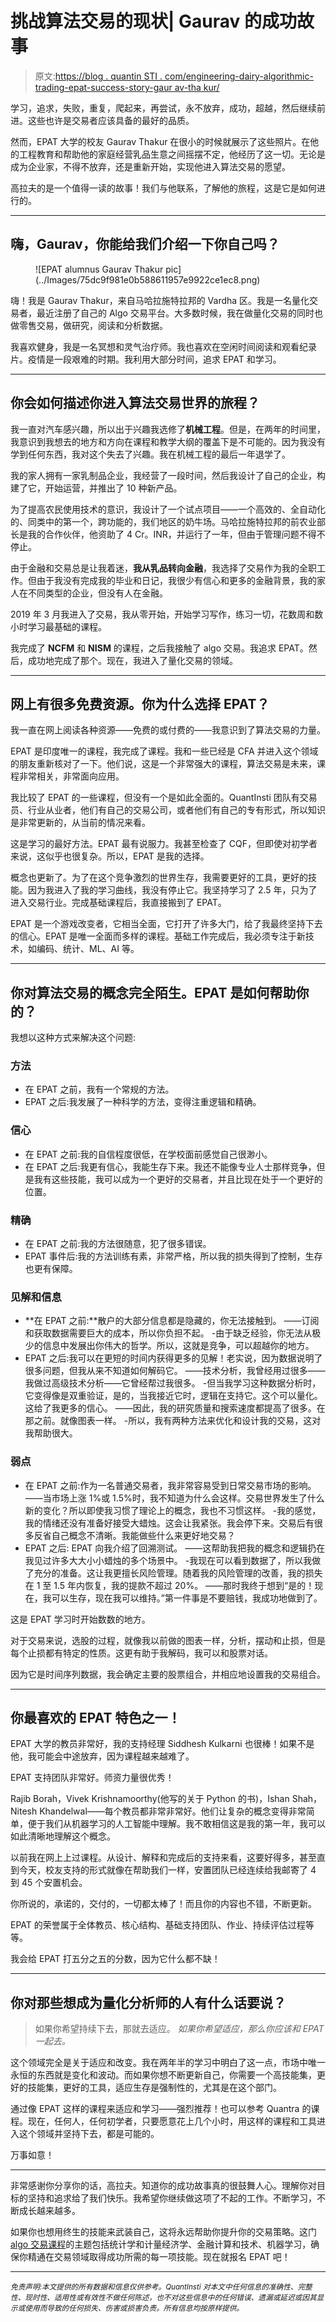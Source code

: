 # 挑战算法交易的现状| Gaurav 的成功故事

> 原文:[https://blog . quantin STI . com/engineering-dairy-algorithmic-trading-epat-success-story-gaur av-tha kur/](https://blog.quantinsti.com/engineering-dairy-algorithmic-trading-epat-success-story-gaurav-thakur/)

学习，追求，失败，重复，爬起来，再尝试，永不放弃，成功，超越，然后继续前进。这些也许是交易者应该具备的最好的品质。

然而，EPAT 大学的校友 Gaurav Thakur 在很小的时候就展示了这些照片。在他的工程教育和帮助他的家庭经营乳品生意之间摇摆不定，他经历了这一切。无论是成为企业家，不得不放弃，还是重新开始，实现他进入算法交易的愿望。

高拉夫的是一个值得一读的故事！我们与他联系，了解他的旅程，这是它是如何进行的。

* * *

## 嗨，Gaurav，你能给我们介绍一下你自己吗？

<figure class="kg-card kg-image-card">![EPAT alumnus Gaurav Thakur pic](../Images/75dc9f981e0b588611957e9922ce1ec8.png)</figure>

嗨！我是 Gaurav Thakur，来自马哈拉施特拉邦的 Vardha 区。我是一名量化交易者，最近注册了自己的 Algo 交易平台。大多数时候，我在做量化交易的同时也做零售交易，做研究，阅读和分析数据。

我喜欢健身，我是一名冥想和灵气治疗师。我也喜欢在空闲时间阅读和观看纪录片。疫情是一段艰难的时期。我利用大部分时间，追求 EPAT 和学习。

* * *

## 你会如何描述你进入算法交易世界的旅程？

我一直对汽车感兴趣，所以出于兴趣我选修了**机械工程**。但是，在两年的时间里，我意识到我想去的地方和方向在课程和教学大纲的覆盖下是不可能的。因为我没有学到任何东西，我对这个失去了兴趣。我在机械工程的最后一年退学了。

我的家人拥有一家乳制品企业，我经营了一段时间，然后我设计了自己的企业，构建了它，开始运营，并推出了 10 种新产品。

为了提高农民使用技术的意识，我设计了一个试点项目——一个高效的、全自动化的、同类中的第一个，跨功能的，我们地区的奶牛场。马哈拉施特拉邦的前农业部长是我的合作伙伴，他资助了 4 Cr。INR，并运行了一年，但由于管理问题不得不停止。

由于金融和交易总是让我着迷，**我从乳品转向金融**，我选择了交易作为我的全职工作。但由于我没有完成我的毕业和日记，我很少有信心和更多的金融背景，我的家人在不同类型的企业，但没有人在金融。

2019 年 3 月我进入了交易，我从零开始，开始学习写作，练习一切，花数周和数小时学习最基础的课程。

我完成了 **NCFM** 和 **NISM** 的课程，之后我接触了 algo 交易。我追求 EPAT。然后，成功地完成了那个。现在，我进入了量化交易的领域。

* * *

## 网上有很多免费资源。你为什么选择 EPAT？

我一直在网上阅读各种资源——免费的或付费的——我意识到了算法交易的力量。

EPAT 是印度唯一的课程，我完成了课程。我和一些已经是 CFA 并进入这个领域的朋友重新核对了一下。他们说，这是一个非常强大的课程，算法交易是未来，课程非常相关，非常面向应用。

我比较了 EPAT 的一些课程，但没有一个是如此全面的。QuantInsti 团队有交易员、行业从业者，他们有自己的交易公司，或者他们有自己的专有形式，所以知识是非常更新的，从当前的情况来看。

这是学习的最好方法。EPAT 最有说服力。我甚至检查了 CQF，但即使对初学者来说，这似乎也很复杂。所以，EPAT 是我的选择。

概念也更新了。为了在这个竞争激烈的世界生存，我需要更好的工具，更好的技能。因为我进入了我的学习曲线，我没有停止它。我坚持学习了 2.5 年，只为了进入交易行业。完成基础课程后，我直接搬到了 EPAT。

EPAT 是一个游戏改变者，它相当全面，它打开了许多大门，给了我最终坚持下去的信心。EPAT 是唯一全面而多样的课程。基础工作完成后，我必须专注于新技术，如编码、统计、ML、AI 等。

* * *

## 你对算法交易的概念完全陌生。EPAT 是如何帮助你的？

我想以这种方式来解决这个问题:

### 方法

*   在 EPAT 之前，我有一个常规的方法。
*   EPAT 之后:我发展了一种科学的方法，变得注重逻辑和精确。

### 信心

*   在 EPAT 之前:我的自信程度很低，在学校面前感觉自己很渺小。
*   在 EPAT 之后:我更有信心，我能生存下来。我还不能像专业人士那样竞争，但是我有这些技能，我可以成为一个更好的交易者，并且比现在处于一个更好的位置。

### 精确

*   在 EPAT 之前:我的方法很随意，犯了很多错误。
*   EPAT 事件后:我的方法训练有素，非常严格，所以我的损失得到了控制，生存也更有保障。

### 见解和信息

*   **在 EPAT 之前:**散户的大部分信息都是隐藏的，你无法接触到。
    ——订阅和获取数据需要巨大的成本，所以你负担不起。
    -由于缺乏经验，你无法从极少的信息中发展出你伟大的哲学。所以，这就是竞争，可以超越你的地方。
*   EPAT 之后:我可以在更短的时间内获得更多的见解！老实说，因为数据说明了很多问题，但我从来不知道如何解码它。
    ——技术分析，我曾经用过很多——我做过高级技术分析——它曾经帮过我很多。
    -但当我学习这种数据分析时，它变得像是双重验证，是的，当我接近它时，逻辑在支持它。这个可以量化。这给了我更多的信心。
    ——因此，我的研究质量和搜索速度都提高了很多。在那之前。就像图表一样。
    -所以，我有两种方法来优化和设计我的交易，这对我帮助很大。

### 弱点

*   在 EPAT 之前:作为一名普通交易者，我非常容易受到日常交易市场的影响。
    ——当市场上涨 1%或 1.5%时，我不知道为什么会这样。交易世界发生了什么新的变化？所以即使我习惯了理论上的概念，我也不习惯这样。
    -我的感觉，我的情绪还没有准备好接受大蜡烛。这会让我紧张。我会停下来。交易后有很多反省自己概念不清晰。我能做些什么来更好地交易？
*   EPAT 之后: EPAT 向我介绍了回溯测试。
    ——这帮助我把我的概念和逻辑扔在我见过许多大大小小蜡烛的多个场景中。
    -我现在可以看到数据了，所以我做了充分的准备。这让我更擅长风险管理。随着我的风险管理的改善，我的损失在 1 至 1.5 年内恢复，我的提款不超过 20%。
    ——那时我终于想到“是的！现在，我可以生存，现在我可以维持。”第一件事是不要赔钱，我成功地做到了。

这是 EPAT 学习时开始数数的地方。

对于交易来说，选股的过程，就像我以前做的图表一样，分析，摆动和止损，但是每个止损都有特定的性质。这更有助于我解码，我可以和股票对话。

因为它是时间序列数据，我会确定主要的股票组合，并相应地设置我的交易组合。

* * *

## 你最喜欢的 EPAT 特色之一！

EPAT 大学的教员非常好，我的支持经理 Siddhesh Kulkarni 也很棒！如果不是他，我可能会中途放弃，因为课程越来越难了。

EPAT 支持团队非常好。师资力量很优秀！

Rajib Borah，Vivek Krishnamoorthy(他写的关于 Python 的书)，Ishan Shah，Nitesh Khandelwal——每个教员都非常非常好。他们让复杂的概念变得非常简单，便于我们从机器学习的人工智能中理解。我不敢相信这是我的第一年，我可以如此清晰地理解这个概念。

以前我在网上上过课程。从设计、解释和完成后的支持来看，这要好得多，甚至直到今天，校友支持的形式就像在帮助我们一样，安置团队已经连续给我邮寄了 4 到 45 个安置机会。

你所说的，承诺的，交付的，一切都太棒了！而且你的内容也不错，不断更新。

EPAT 的荣誉属于全体教员、核心结构、基础支持团队、作业、持续评估过程等等。

我会给 EPAT 打五分之五的分数，因为它什么都不缺！

* * *

## 你对那些想成为量化分析师的人有什么话要说？

> 如果你希望持续下去，那就去适应。
> *如果你希望适应，那么你应该和 EPAT 一起去。*

这个领域完全是关于适应和改变。我在两年半的学习中明白了这一点，市场中唯一永恒的东西就是变化和波动。而如果你想不断更新自己，你需要一个高技能集，更好的技能集，更好的工具，适应生存是强制性的，尤其是在这个部门。

通过像 EPAT 这样的课程来适应和学习——强烈推荐！也可以参考 Quantra 的课程。现在，任何人，任何初学者，只要愿意花上几个小时，用这样的课程和工具进入这个领域并坚持下去，都是可能的。

万事如意！

* * *

非常感谢你分享你的话，高拉夫。知道你的成功故事真的很鼓舞人心。理解你对目标的坚持和追求给了我们快乐。我希望你继续做这项了不起的工作。不断学习，不断成长越来越多。

如果你也想用终生的技能来武装自己，这将永远帮助你提升你的交易策略。这门 [algo 交易课程](https://www.quantinsti.com/epat)的主题包括统计学和计量经济学、金融计算和技术、机器学习，确保你精通在交易领域取得成功所需的每一项技能。现在就报名 EPAT 吧！

* * *

*<small>免责声明:本文提供的所有数据和信息仅供参考。QuantInsti 对本文中任何信息的准确性、完整性、现时性、适用性或有效性不做任何陈述，也不对这些信息中的任何错误、遗漏或延迟或因其显示或使用而导致的任何损失、伤害或损害负责。所有信息均按原样提供。</small>*